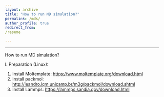 ```yaml
---
layout: archive
title: "How to run MD simulation?"
permalink: /mds/
author_profile: true
redirect_from:
/resume

---
```

---
How to run MD simulation?

I. Preparation (Linux):

1. Install Moltemplate: https://www.moltemplate.org/download.html
2. Install packmol: http://leandro.iqm.unicamp.br/m3g/packmol/download.shtml
3. Install Lammps: https://lammps.sandia.gov/download.html  